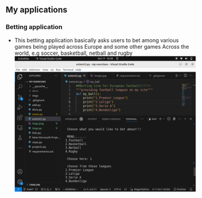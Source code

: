 ## My applications
### Betting application
- This betting application basically asks users to bet among various games being played across Europe and some other games Across the world, e.g soccer, basketball, netball and rugby
![Betting app ](betting_app-1.png)